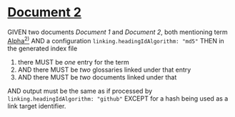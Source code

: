 # [Document 2](#md5-13167a421906f4accda09aad255fb639)

GIVEN two documents *Document 1* and *Document 2*, both mentioning term [Alpha][1][<sup>2)</sup>][2]
AND a configuration `linking.headingIdAlgorithm: "md5"`
THEN in the generated index file

1.  there MUST be *one* entry for the term
2.  AND there MUST be *two* glossaries linked under that entry
3.  AND there MUST be *two* documents linked under that

AND output must be the same as if processed by `linking.headingIdAlgorithm: "github"`
EXCEPT for a hash being used as a link target identifier.

[1]: ./glossary-1.md#md5-3e5743fb44c2774df0009ab82b8b8b78 "First definition."

[2]: ./glossary-2.md#md5-52b33922916044f7a4f1e82766f49c6b "Second definition."
